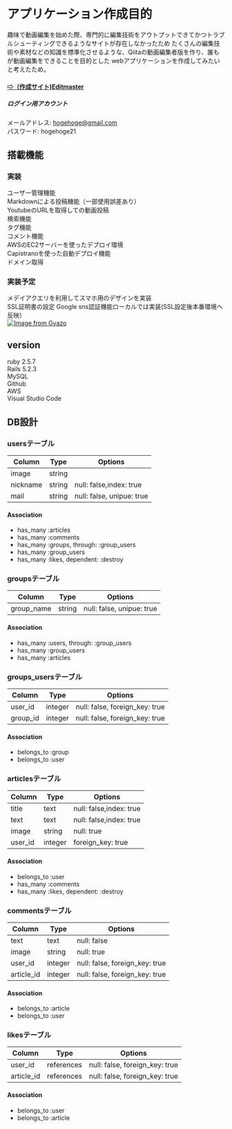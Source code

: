 # アプリケーション作成目的
趣味で動画編集を始めた際、専門的に編集技術をアウトプットできてかつトラブルシューティングできるようなサイトが存在しなかったため
たくさんの編集技術や素材などの知識を標準化させるような、Qiitaの動画編集者版を作り、誰もが動画編集をできることを目的とした
webアプリケーションを作成してみたいと考えたため。

#### [⇨（作成サイト)Editmaster](http://www.editmasterhub.com/)  

##### ログイン用アカウント  
メールアドレス: hogehoge@gmail.com  
パスワード: hogehoge21  

## 搭載機能
### 実装
ユーザー管理機能  
Markdownによる投稿機能（一部使用誤差あり）  
YoutubeのURLを取得しての動画投稿  
検索機能  
タグ機能  
コメント機能  
AWSのEC2サーバーを使ったデプロイ環境  
Capistranoを使った自動デプロイ機能  
ドメイン取得  

### 実装予定
メデイアクエリを利用してスマホ用のデザインを実装  
SSL証明書の設定 
Google sns認証機能ローカルでは実装(SSL設定後本番環境へ反映）  
[![Image from Gyazo](https://i.gyazo.com/102b70c55422cecd9e79c8808ecdaee0.gif)](https://gyazo.com/102b70c55422cecd9e79c8808ecdaee0)

## version
ruby 2.5.7  
Rails 5.2.3  
MySQL  
Github  
AWS  
Visual Studio Code  
## DB設計 

### usersテーブル

|Column|Type|Options|
|------|----|-------|
|image|string|
|nickname|string|null: false,index: true|
|mail|string|null: false, unipue: true|

#### Association
- has_many :articles
- has_many :comments
- has_many :groups, through: :group_users
- has_many :group_users
- has_many :likes, dependent: :destroy

### groupsテーブル

|Column|Type|Options|
|------|----|-------|
|group_name|string|null: false, unipue: true|

#### Association
- has_many :users, through: :group_users
- has_many :group_users
- has_many :articles


### groups_usersテーブル

|Column|Type|Options|
|------|----|-------|
|user_id|integer|null: false, foreign_key: true|
|group_id|integer|null: false, foreign_key: true|

#### Association
- belongs_to :group
- belongs_to :user

### articlesテーブル

|Column|Type|Options|
|------|----|-------|
|title|text|null: false,index: true|
|text|text|null: false,index: true|
|image|string|null: true|
|user_id|integer|foreign_key: true|


#### Association
- belongs_to :user
- has_many :comments
- has_many :likes, dependent: :destroy

### commentsテーブル

|Column|Type|Options|
|------|----|-------|
|text|text|null: false|
|image|string|null: true|
|user_id|integer|null: false, foreign_key: true|
|article_id|integer|null: false, foreign_key: true|

#### Association
- belongs_to :article
- belongs_to :user

### likesテーブル
|Column|Type|Options|
|------|----|-------|
|user_id|references|null: false, foreign_key: true|
|article_id|references|null: false, foreign_key: true|

#### Association
- belongs_to :user
- belongs_to :article
